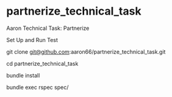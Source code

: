 # partnerize_technical_task
Aaron Technical Task: Partnerize

Set Up and Run Test

git clone git@github.com:aaron66/partnerize_technical_task.git 

cd partnerize_technical_task

bundle install

bundle exec rspec spec/

